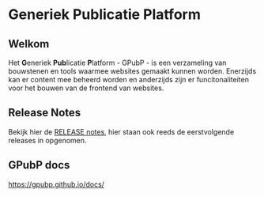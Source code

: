 # Generiek Publicatie Platform

## Welkom

Het **G**eneriek **Pub**licatie **P**latform - GPubP - is een verzameling van bouwstenen en tools waarmee websites gemaakt kunnen worden. Enerzijds kan er content mee beheerd worden en anderzijds zijn er funcitonaliteiten voor het bouwen van de frontend van websites.

## Release Notes
Bekijk hier de [RELEASE notes](/docs/RELEASE.md), hier staan ook reeds de eerstvolgende releases in opgenomen. 

## GPubP docs

https://gpubp.github.io/docs/